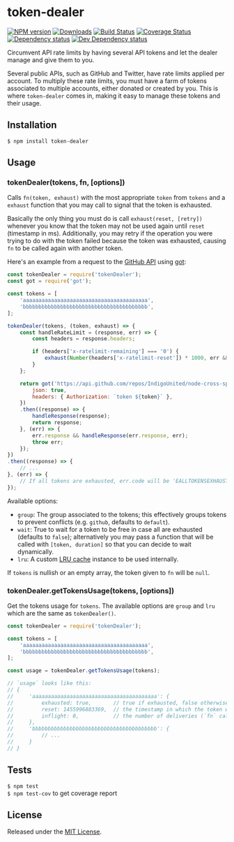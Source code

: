 # token-dealer

[![NPM version][npm-image]][npm-url] [![Downloads][downloads-image]][npm-url] [![Build Status][travis-image]][travis-url] [![Coverage Status][coveralls-image]][coveralls-url] [![Dependency status][david-dm-image]][david-dm-url] [![Dev Dependency status][david-dm-dev-image]][david-dm-dev-url]

[npm-url]:https://npmjs.org/package/token-dealer
[downloads-image]:http://img.shields.io/npm/dm/token-dealer.svg
[npm-image]:http://img.shields.io/npm/v/token-dealer.svg
[travis-url]:https://travis-ci.org/IndigoUnited/node-token-dealer
[travis-image]:http://img.shields.io/travis/IndigoUnited/node-token-dealer/master.svg
[coveralls-url]:https://coveralls.io/r/IndigoUnited/node-token-dealer
[coveralls-image]:https://img.shields.io/coveralls/IndigoUnited/node-token-dealer/master.svg
[david-dm-url]:https://david-dm.org/IndigoUnited/node-token-dealer
[david-dm-image]:https://img.shields.io/david/IndigoUnited/node-token-dealer.svg
[david-dm-dev-url]:https://david-dm.org/IndigoUnited/node-token-dealer#info=devDependencies
[david-dm-dev-image]:https://img.shields.io/david/dev/IndigoUnited/node-token-dealer.svg

Circumvent API rate limits by having several API tokens and let the dealer manage and give them to you.

Several public APIs, such as GitHub and Twitter, have rate limits applied per account. To multiply these rate limits, you must have a farm of tokens associated to multiple accounts, either donated or created by you. This is where `token-dealer` comes in, making it easy to
manage these tokens and their usage.


## Installation

`$ npm install token-dealer`


## Usage

### tokenDealer(tokens, fn, [options])

Calls `fn(token, exhaust)` with the most appropriate `token` from `tokens` and a `exhaust` function that you may call to signal that the token is exhausted.

Basically the only thing you must do is call `exhaust(reset, [retry])` whenever you know that the token may not be used again until `reset` (timestamp in ms). Additionally, you may retry if the operation you were trying to do with the token failed because the token was exhausted, causing `fn` to be called again with another token.

Here's an example from a request to the [GitHub API](https://developer.github.com/v3/#rate-limiting) using [got](https://www.npmjs.com/package/got):

```js
const tokenDealer = require('tokenDealer');
const got = require('got');

const tokens = [
    'aaaaaaaaaaaaaaaaaaaaaaaaaaaaaaaaaaaaaaaa',
    'bbbbbbbbbbbbbbbbbbbbbbbbbbbbbbbbbbbbbbbb',
];

tokenDealer(tokens, (token, exhaust) => {
    const handleRateLimit = (response, err) => {
        const headers = response.headers;

        if (headers['x-ratelimit-remaining'] === '0') {
            exhaust(Number(headers['x-ratelimit-reset']) * 1000, err && err.statusCode === 403);
        }
    };

    return got('https://api.github.com/repos/IndigoUnited/node-cross-spawn', {
        json: true,
        headers: { Authorization: `token ${token}` },
    })
    .then((response) => {
        handleResponse(response);
        return response;
    }, (err) => {
        err.response && handleResponse(err.response, err);
        throw err;
    });
})
.then((response) => {
    // ...
}, (err) => {
    // If all tokens are exhausted, err.code will be 'EALLTOKENSEXHAUSTED'
});
```

Available options:

- `group`: The group associated to the tokens; this effectively groups tokens to prevent conflicts (e.g. `github`, defaults to `default`).
- `wait`: True to wait for a token to be free in case all are exhausted (defaults to `false`); alternatively you may pass a function that will be called with `[token, duration]` so that you can decide to wait dynamically.
- `lru`: A custom [LRU cache](https://www.npmjs.com/package/lru-cache) instance to be used internally.


If `tokens` is nullish or an empty array, the token given to `fn` will be `null`.


### tokenDealer.getTokensUsage(tokens, [options])

Get the tokens usage for `tokens`. The available options are `group` and `lru` which are the same as `tokenDealer()`.

```js
const tokenDealer = require('tokenDealer');

const tokens = [
    'aaaaaaaaaaaaaaaaaaaaaaaaaaaaaaaaaaaaaaaa',
    'bbbbbbbbbbbbbbbbbbbbbbbbbbbbbbbbbbbbbbbb',
];

const usage = tokenDealer.getTokensUsage(tokens);

// `usage` looks like this:
// {
//     'aaaaaaaaaaaaaaaaaaaaaaaaaaaaaaaaaaaaaaaa': {
//         exhausted: true,       // true if exhausted, false otherwise
//         reset: 1455996883369,  // the timestamp in which the token will become available again
//         inflight: 0,           // the number of deliveries (`fn` calls) that still haven't completed
//     },
//     'bbbbbbbbbbbbbbbbbbbbbbbbbbbbbbbbbbbbbbbb': {
//         // ...
//     }
// }
```


## Tests

`$ npm test`   
`$ npm test-cov` to get coverage report


## License

Released under the [MIT License](http://www.opensource.org/licenses/mit-license.php).
